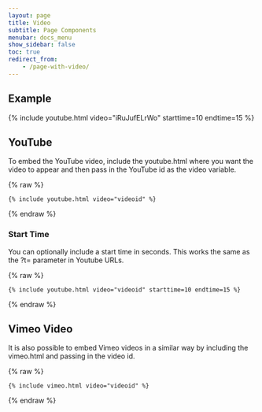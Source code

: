 ```yaml
---
layout: page
title: Video
subtitle: Page Components
menubar: docs_menu
show_sidebar: false
toc: true
redirect_from: 
    - /page-with-video/
---
```


## Example

{% include youtube.html video="iRuJufELrWo" starttime=10 endtime=15 %}

## YouTube

To embed the YouTube video, include the youtube.html where you want the video to appear and then pass in the YouTube id as the video variable. 

{% raw %}
```liquid
{% include youtube.html video="videoid" %}
```
{% endraw %}

### Start Time

You can optionally include a start time in seconds. This works the same as the ?t= parameter in Youtube URLs.

{% raw %}
```liquid
{% include youtube.html video="videoid" starttime=10 endtime=15 %}
```
{% endraw %}


## Vimeo Video

It is also possible to embed Vimeo videos in a similar way by including the vimeo.html and passing in the video id.

{% raw %}
```liquid
{% include vimeo.html video="videoid" %}
```
{% endraw %}
